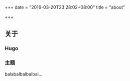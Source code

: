 +++
date = "2016-03-20T23:28:02+08:00"
title = "about"

+++

## 关于

### Hugo

### 主题

balabalbalbalbal...


